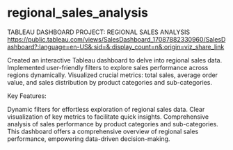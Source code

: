 # regional_sales_analysis

TABLEAU DASHBOARD PROJECT: REGIONAL SALES ANALYSIS
https://public.tableau.com/views/SalesDashboard_17087882330960/SalesDashboard?:language=en-US&:sid=&:display_count=n&:origin=viz_share_link

Created an interactive Tableau dashboard to delve into regional sales data.
Implemented user-friendly filters to explore sales performance across regions dynamically.
Visualized crucial metrics: total sales, average order value, and sales distribution by product categories and sub-categories.

Key Features:

Dynamic filters for effortless exploration of regional sales data.
Clear visualization of key metrics to facilitate quick insights.
Comprehensive analysis of sales performance by product categories and sub-categories.
This dashboard offers a comprehensive overview of regional sales performance, empowering data-driven decision-making.

